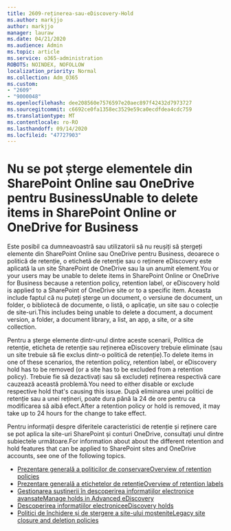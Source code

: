 ```yaml
---
title: 2609-reținerea-sau-eDiscovery-Hold
ms.author: markjjo
author: markjjo
manager: lauraw
ms.date: 04/21/2020
ms.audience: Admin
ms.topic: article
ms.service: o365-administration
ROBOTS: NOINDEX, NOFOLLOW
localization_priority: Normal
ms.collection: Adm_O365
ms.custom:
- "2609"
- "9000048"
ms.openlocfilehash: dee208560e7576597e20aec897f42432d7973727
ms.sourcegitcommit: c6692ce0fa1358ec3529e59ca0ecdfdea4cdc759
ms.translationtype: MT
ms.contentlocale: ro-RO
ms.lasthandoff: 09/14/2020
ms.locfileid: "47727903"
---
```

# <a name="unable-to-delete-items-in-sharepoint-online-or-onedrive-for-business"></a><span data-ttu-id="baa03-102">Nu se pot șterge elementele din SharePoint Online sau OneDrive pentru Business</span><span class="sxs-lookup"><span data-stu-id="baa03-102">Unable to delete items in SharePoint Online or OneDrive for Business</span></span>

<span data-ttu-id="baa03-103">Este posibil ca dumneavoastră sau utilizatorii să nu reușiți să ștergeți elemente din SharePoint Online sau OneDrive pentru Business, deoarece o politică de retenție, o etichetă de retenție sau o reținere eDiscovery este aplicată la un site SharePoint de OneDrive sau la un anumit element.</span><span class="sxs-lookup"><span data-stu-id="baa03-103">You or your users may be unable to delete items in SharePoint Online or OneDrive for Business because a retention policy, retention label, or eDiscovery hold is applied to a SharePoint of OneDrive site or to a specific item.</span></span> <span data-ttu-id="baa03-104">Aceasta include faptul că nu puteți șterge un document, o versiune de document, un folder, o bibliotecă de documente, o listă, o aplicație, un site sau o colecție de site-uri.</span><span class="sxs-lookup"><span data-stu-id="baa03-104">This includes being unable to delete a document, a document version, a folder, a document library, a list, an app, a site, or a site collection.</span></span> 

<span data-ttu-id="baa03-105">Pentru a șterge elemente dintr-unul dintre aceste scenarii, Politica de retenție, eticheta de retenție sau reținerea eDiscovery trebuie eliminate (sau un site trebuie să fie exclus dintr-o politică de retenție).</span><span class="sxs-lookup"><span data-stu-id="baa03-105">To delete items in one of these scenarios, the retention policy, retention label, or eDiscovery hold has to be removed (or a site has to be excluded from a retention policy).</span></span> <span data-ttu-id="baa03-106">Trebuie fie să dezactivați sau să excludeți reținerea respectivă care cauzează această problemă.</span><span class="sxs-lookup"><span data-stu-id="baa03-106">You need to either disable or exclude respective hold that's causing this issue.</span></span> <span data-ttu-id="baa03-107">După eliminarea unei politici de retenție sau a unei rețineri, poate dura până la 24 de ore pentru ca modificarea să aibă efect.</span><span class="sxs-lookup"><span data-stu-id="baa03-107">After a retention policy or hold is removed, it may take up to 24 hours for the change to take effect.</span></span> 

<span data-ttu-id="baa03-108">Pentru informații despre diferitele caracteristici de retenție și reținere care se pot aplica la site-uri SharePoint și conturi OneDrive, consultați unul dintre subiectele următoare.</span><span class="sxs-lookup"><span data-stu-id="baa03-108">For information about about the different retention and hold features that can be applied to SharePoint sites and OneDrive accounts, see one of the following topics.</span></span>

- [<span data-ttu-id="baa03-109">Prezentare generală a politicilor de conservare</span><span class="sxs-lookup"><span data-stu-id="baa03-109">Overview of retention policies</span></span>](https://docs.microsoft.com/microsoft-365/compliance/retention-policies)
- [<span data-ttu-id="baa03-110">Prezentare generală a etichetelor de retenție</span><span class="sxs-lookup"><span data-stu-id="baa03-110">Overview of retention labels</span></span>](https://docs.microsoft.com/microsoft-365/compliance/labels)
- [<span data-ttu-id="baa03-111">Gestionarea susținerii în descoperirea informațiilor electronice avansate</span><span class="sxs-lookup"><span data-stu-id="baa03-111">Manage holds in Advanced eDiscovery</span></span>](https://docs.microsoft.com/microsoft-365/compliance/managing-holds)
- [<span data-ttu-id="baa03-112">Descoperirea informațiilor electronice</span><span class="sxs-lookup"><span data-stu-id="baa03-112">eDiscovery holds</span></span>](https://docs.microsoft.com/microsoft-365/compliance/ediscovery-cases#step-4-place-content-locations-on-hold)
- [<span data-ttu-id="baa03-113">Politici de închidere și de ștergere a site-ului moștenite</span><span class="sxs-lookup"><span data-stu-id="baa03-113">Legacy site closure and deletion policies</span></span>](https://support.office.com/article/Use-policies-for-site-closure-and-deletion-A8280D82-27FD-48C5-9ADF-8A5431208BA5)